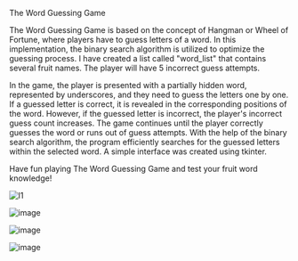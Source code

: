 The Word Guessing Game

The Word Guessing Game is based on the concept of Hangman or Wheel of Fortune, where players have to guess letters of a word. In this implementation, 
the binary search algorithm is utilized to optimize the guessing process.
I have created a list called "word_list" that contains several fruit names. The player will have 5 incorrect guess attempts.

In the game, the player is presented with a partially hidden word, represented by underscores, and they need to guess the letters one by one. 
If a guessed letter is correct, it is revealed in the corresponding positions of the word.
However, if the guessed letter is incorrect, the player's incorrect guess count increases.
The game continues until the player correctly guesses the word or runs out of guess attempts.
With the help of the binary search algorithm, the program efficiently searches for the guessed letters within the selected word.
A simple interface was created using tkinter.

Have fun playing The Word Guessing Game and test your fruit word knowledge!

![I1](https://github.com/suvez/AlgorithmAnalysis/assets/74875838/a8725a47-f701-4e91-a52f-712cc01b353a)

![image](https://github.com/suvez/AlgorithmAnalysis/assets/74875838/421b28ff-b43e-4402-9b11-f5b1bfd72aeb)

![image](https://github.com/suvez/AlgorithmAnalysis/assets/74875838/3ae9e07f-71c6-4ef9-89e8-3889e5145c12)

![image](https://github.com/suvez/AlgorithmAnalysis/assets/74875838/77f56f61-79eb-47d8-b464-cad9f9cd16c3)

